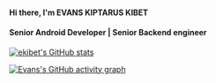 #### Hi there, I'm EVANS KIPTARUS KIBET

#### Senior Android Developer | Senior Backend engineer

[![ekibet's GitHub stats](https://github-readme-stats.vercel.app/api?username=e-kibet&show_icons=true&theme=radical&count_private=true)](https://github.com/e-kibet) 


[![Evans's GitHub activity graph](https://activity-graph.herokuapp.com/graph?username=e-kibet&&theme=xcode)](https://github.com/e-kibet)

